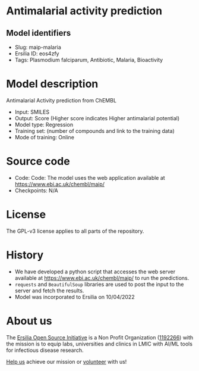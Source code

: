 # Antimalarial activity prediction
## Model identifiers 
- Slug: maip-malaria
- Ersilia ID: eos4zfy
- Tags: Plasmodium falciparum, Antibiotic, Malaria, Bioactivity

# Model description
Antimalarial Activity prediction from ChEMBL
- Input: SMILES
- Output: Score (Higher score indicates Higher antimalarial potential) 
- Model type: Regression
- Training set: (number of compounds and link to the training data)
- Mode of training: Online

# Source code
- Code: Code: The model uses the web application available at https://www.ebi.ac.uk/chembl/maip/
- Checkpoints: N/A

# License
The GPL-v3 license applies to all parts of the repository.

# History 
- We have developed a python script that accesses the web server available at https://www.ebi.ac.uk/chembl/maip/ to run the predictions.
- `requests` and `BeautifulSoup` libraries are used to post the input to the server and fetch the results.
- Model was incorporated to Ersilia on 10/04/2022

# About us
The [Ersilia Open Source Initiative](https://ersilia.io) is a Non Profit Organization ([1192266](https://register-of-charities.charitycommission.gov.uk/charity-search/-/charity-details/5170657/full-print)) with the mission is to equip labs, universities and clinics in LMIC with AI/ML tools for infectious disease research.

[Help us](https://www.ersilia.io/donate) achieve our mission or [volunteer](https://www.ersilia.io/volunteer) with us!
